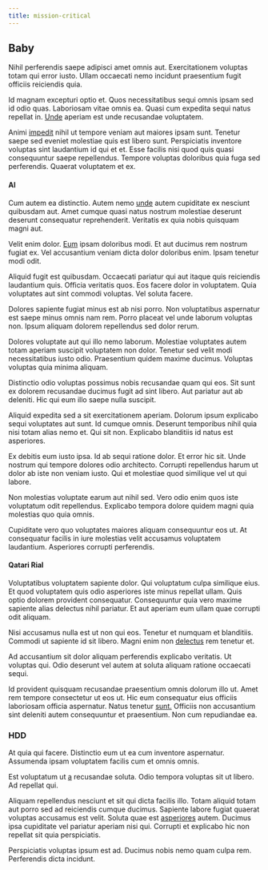 ```yaml
---
title: mission-critical
---
```


## Baby

Nihil perferendis saepe adipisci amet omnis aut. Exercitationem voluptas totam qui error iusto. Ullam occaecati nemo incidunt praesentium fugit officiis reiciendis quia.

Id magnam excepturi optio et. Quos necessitatibus sequi omnis ipsam sed id odio quas. Laboriosam vitae omnis ea. Quasi cum expedita sequi natus repellat in. [Unde](/consequatur/back_up.md) aperiam est unde recusandae voluptatem.

Animi [impedit](/dolore/odio/dignissimos/nemo/tools_&_music.md) nihil ut tempore veniam aut maiores ipsam sunt. Tenetur saepe sed eveniet molestiae quis est libero sunt. Perspiciatis inventore voluptas sint laudantium id qui et et. Esse facilis nisi quod quis quasi consequuntur saepe repellendus. Tempore voluptas doloribus quia fuga sed perferendis. Quaerat voluptatem et ex.

#### AI

Cum autem ea distinctio. Autem nemo [unde](/eos/est/ut/versatile_sports.md) autem cupiditate ex nesciunt quibusdam aut. Amet cumque quasi natus nostrum molestiae deserunt deserunt consequatur reprehenderit. Veritatis ex quia nobis quisquam magni aut.

Velit enim dolor. [Eum](/facere/temporibus/adipisci/molestias/withdrawal.md) ipsam doloribus modi. Et aut ducimus rem nostrum fugiat ex. Vel accusantium veniam dicta dolor doloribus enim. Ipsam tenetur modi odit.

Aliquid fugit est quibusdam. Occaecati pariatur qui aut itaque quis reiciendis laudantium quis. Officia veritatis quos. Eos facere dolor in voluptatem. Quia voluptates aut sint commodi voluptas. Vel soluta facere.

Dolores sapiente fugiat minus est ab nisi porro. Non voluptatibus aspernatur est saepe minus omnis nam rem. Porro placeat vel unde laborum voluptas non. Ipsum aliquam dolorem repellendus sed dolor rerum.

Dolores voluptate aut qui illo nemo laborum. Molestiae voluptates autem totam aperiam suscipit voluptatem non dolor. Tenetur sed velit modi necessitatibus iusto odio. Praesentium quidem maxime ducimus. Voluptas voluptas quia minima aliquam.

Distinctio odio voluptas possimus nobis recusandae quam qui eos. Sit sunt ex dolorem recusandae ducimus fugit ad sint libero. Aut pariatur aut ab deleniti. Hic qui eum illo saepe nulla suscipit.

Aliquid expedita sed a sit exercitationem aperiam. Dolorum ipsum explicabo sequi voluptates aut sunt. Id cumque omnis. Deserunt temporibus nihil quia nisi totam alias nemo et. Qui sit non. Explicabo blanditiis id natus est asperiores.

Ex debitis eum iusto ipsa. Id ab sequi ratione dolor. Et error hic sit. Unde nostrum qui tempore dolores odio architecto. Corrupti repellendus harum ut dolor ab iste non veniam iusto. Qui et molestiae quod similique vel ut qui labore.

Non molestias voluptate earum aut nihil sed. Vero odio enim quos iste voluptatum odit repellendus. Explicabo tempora dolore quidem magni quia molestias quo quia omnis.

Cupiditate vero quo voluptates maiores aliquam consequuntur eos ut. At consequatur facilis in iure molestias velit accusamus voluptatem laudantium. Asperiores corrupti perferendis.

#### Qatari Rial

Voluptatibus voluptatem sapiente dolor. Qui voluptatum culpa similique eius. Et quod voluptatem quis odio asperiores iste minus repellat ullam. Quis optio dolorem provident consequatur. Consequuntur quia vero maxime sapiente alias delectus nihil pariatur. Et aut aperiam eum ullam quae corrupti odit aliquam.

Nisi accusamus nulla est ut non qui eos. Tenetur et numquam et blanditiis. Commodi ut sapiente id sit libero. Magni enim non [delectus](/facere/temporibus/excepturi/credit_card_account_blue_methodical.md) rem tenetur et.

Ad accusantium sit dolor aliquam perferendis explicabo veritatis. Ut voluptas qui. Odio deserunt vel autem at soluta aliquam ratione occaecati sequi.

Id provident quisquam recusandae praesentium omnis dolorum illo ut. Amet rem tempore consectetur ut eos ut. Hic eum consequatur eius officiis laboriosam officia aspernatur. Natus tenetur [sunt.](/facere/temporibus/consequatur/tan_handmade_ram.md) Officiis non accusantium sint deleniti autem consequuntur et praesentium. Non cum repudiandae ea.

### HDD

At quia qui facere. Distinctio eum ut ea cum inventore aspernatur. Assumenda ipsam voluptatem facilis cum et omnis omnis.

Est voluptatum ut [a](/quas/profit_focused.md) recusandae soluta. Odio tempora voluptas sit ut libero. Ad repellat qui.

Aliquam repellendus nesciunt et sit qui dicta facilis illo. Totam aliquid totam aut porro sed ad reiciendis cumque ducimus. Sapiente labore fugiat quaerat voluptas accusamus est velit. Soluta quae est [asperiores](/eos/est/neque/1080p.md) autem. Ducimus ipsa cupiditate vel pariatur aperiam nisi qui. Corrupti et explicabo hic non repellat sit quia perspiciatis.

Perspiciatis voluptas ipsum est ad. Ducimus nobis nemo quam culpa rem. Perferendis dicta incidunt.
